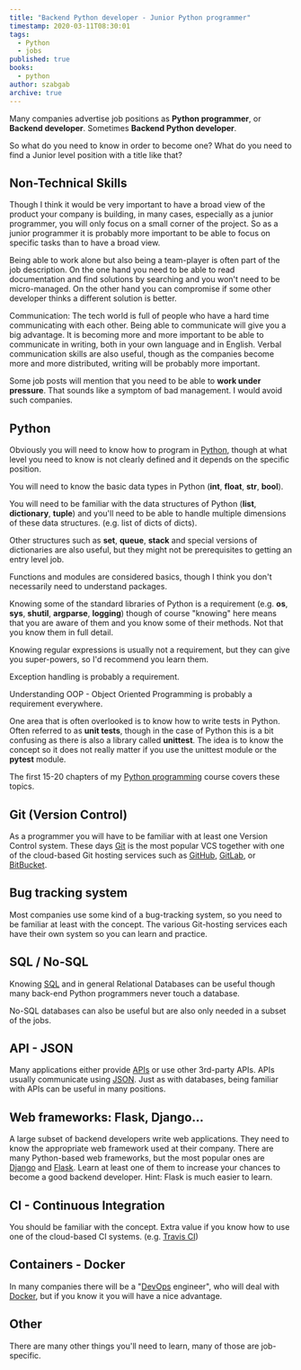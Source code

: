 ```yaml
---
title: "Backend Python developer - Junior Python programmer"
timestamp: 2020-03-11T08:30:01
tags:
  - Python
  - jobs
published: true
books:
  - python
author: szabgab
archive: true
---
```



Many companies advertise job positions as <b>Python programmer</b>, or <b>Backend developer</b>.
Sometimes <b>Backend Python developer</b>.

So what do you need to know in order to become one? What do you need to find a Junior level position with
a title like that?


## Non-Technical Skills

Though I think it would be very important to have a broad view of the product your company is building, in
many cases, especially as a junior programmer, you will only focus on a small corner of the project.
So as a junior programmer it is probably more important to be able to focus on specific tasks than to have
a broad view.

Being able to work alone but also being a team-player is often part of the job description. On the one hand
you need to be able to read documentation and find solutions by searching and you won't
need to be micro-managed. On the other hand you can compromise if some other developer thinks a
different solution is better.

Communication: The tech world is full of people who have a hard time communicating with each other.
Being able to communicate will give you a big advantage. It is becoming more and more important to be able
to communicate in writing, both in your own language and in English.
Verbal communication skills are also useful, though as the companies become more and more distributed, writing will
be probably more important.

Some job posts will mention that you need to be able to <b>work under pressure</b>.
That sounds like a symptom of bad management.  I would avoid such companies.


## Python

Obviously you will need to know how to program in [Python](/python), though at what level
you need to know is not clearly defined and it depends on the specific position.

You will need to know the basic data types in Python (<b>int</b>, <b>float</b>, <b>str</b>, <b>bool</b>).

You will need to be familiar with the data structures of Python (<b>list</b>, <b>dictionary</b>, <b>tuple</b>) and you'll
need to be able to handle multiple dimensions of these data structures. (e.g. list of dicts of dicts).

Other structures such as <b>set</b>, <b>queue</b>, <b>stack</b> and special versions of dictionaries are also useful,
but they might not be prerequisites to getting an entry level job.

Functions and modules are considered basics, though I think you don't necessarily need to understand packages.

Knowing some of the standard libraries of Python is a requirement (e.g. <b>os</b>, <b>sys</b>, <b>shutil</b>, <b>argparse</b>, <b>logging</b>)
though of course "knowing" here means that you are aware of them and you know some of their methods.
Not that you know them in full detail.

Knowing regular expressions is usually not a requirement, but they can give you super-powers, so I'd recommend you learn them.

Exception handling is probably a requirement.

Understanding OOP - Object Oriented Programming is probably a requirement everywhere.

One area that is often overlooked is to know how to write tests in Python. Often referred to as <b>unit tests</b>, though in the
case of Python this is a bit confusing as there is also a library called <b>unittest</b>. The idea is to know
the concept so it does not really matter if you use the unittest module or the <b>pytest</b> module.

The first 15-20 chapters of my [Python programming](/slides/python/) course covers these topics.

## Git (Version Control)

As a programmer you will have to be familiar with at least one Version Control system.
These days [Git](/git) is the most popular VCS together with one of the cloud-based Git hosting services
such as [GitHub](https://github.com/), [GitLab](https://about.gitlab.com/),
or [BitBucket](https://bitbucket.org/).

## Bug tracking system

Most companies use some kind of a bug-tracking system, so you need to be familiar at least with the concept.
The various Git-hosting services each have their own system so you can learn and practice.

## SQL / No-SQL

Knowing [SQL](/sql) and in general Relational Databases can be useful though many back-end Python programmers
never touch a database.

No-SQL databases can also be useful but are also only needed in a subset of the jobs.

## API - JSON

Many applications either provide [APIs](https://en.wikipedia.org/wiki/Application_programming_interface) or use other 3rd-party APIs.
APIs usually communicate using [JSON](/json). Just as with databases, being familiar with APIs can be useful in many positions.

## Web frameworks: Flask, Django...

A large subset of backend developers write web applications. They need to know the appropriate web framework used at their company.
There are many Python-based web frameworks, but the most popular ones are [Django](https://www.djangoproject.com/)
and [Flask](/flask). Learn at least one of them to increase your chances to become a good backend developer.
Hint: Flask is much easier to learn.

## CI - Continuous Integration

You should be familiar with the concept.
Extra value if you know how to use one of the cloud-based CI systems.
(e.g. [Travis CI](https://travis-ci.org/))


## Containers - Docker

In many companies there will be a "[DevOps](/devops) engineer", who will deal with [Docker](/docker),
but if you know it you will have a nice advantage.

## Other

There are many other things you'll need to learn, many of those are job-specific.



